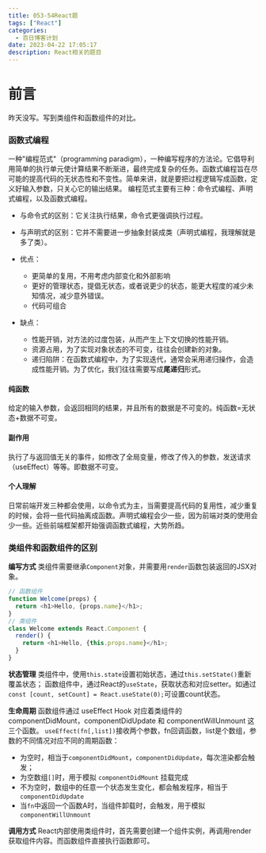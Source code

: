 ```yaml
---
title: 053-54React题
tags: ["React"]
categories:
  - 百日博客计划
date: 2023-04-22 17:05:17
description: React相关的题目
---
```


# 前言

昨天没写。写到类组件和函数组件的对比。

### 函数式编程

一种"编程范式"（programming paradigm），一种编写程序的方法论。它倡导利用简单的执行单元使计算结果不断渐进，最终完成复杂的任务。函数式编程旨在尽可能的提高代码的无状态性和不变性。简单来讲，就是要把过程逻辑写成函数，定义好输入参数，只关心它的输出结果。
编程范式主要有三种：命令式编程、声明式编程，以及函数式编程。
- 与命令式的区别：它关注执行结果，命令式更强调执行过程。
- 与声明式的区别：它并不需要进一步抽象封装成类（声明式编程，我理解就是多了类）。

- 优点：
  - 更简单的复用，不用考虑内部变化和外部影响
  - 更好的管理状态，提倡无状态，或者说更少的状态，能更大程度的减少未知情况，减少意外错误。
  - 代码可组合
- 缺点：
  - 性能开销，对方法的过度包装，从而产生上下文切换的性能开销。
  - 资源占用，为了实现对象状态的不可变，往往会创建新的对象。
  - 递归陷阱：在函数式编程中，为了实现迭代，通常会采用递归操作，会造成性能开销。为了优化，我们往往需要写成**尾递归**形式。

#### 纯函数

给定的输入参数，会返回相同的结果，并且所有的数据是不可变的。纯函数=无状态+数据不可变。

#### 副作用

执行了与返回值无关的事件，如修改了全局变量，修改了传入的参数，发送请求（useEffect）等等。即数据不可变。

#### 个人理解

日常前端开发三种都会使用，以命令式为主，当需要提高代码的复用性，减少重复的时候，会将一些代码抽离成函数。声明式编程会少一些，因为前端对类的使用会少一些。近些前端框架都开始强调函数式编程，大势所趋。

### 类组件和函数组件的区别

**编写方式**
类组件需要继承`Component`对象，并需要用`render`函数包装返回的JSX对象。
```js
// 函数组件
function Welcome(props) {
  return <h1>Hello, {props.name}</h1>;
}
// 类组件
class Welcome extends React.Component {
  render() {
    return <h1>Hello, {this.props.name}</h1>;
  }
}
```

**状态管理**
类组件中，使用`this.state`设置初始状态，通过`this.setState()`重新覆盖状态；
函数组件中，通过React的`useState`，获取状态和对应setter。如通过`const [count, setCount] = React.useState(0);`可设置count状态。

**生命周期**
函数组件通过 useEffect Hook 对应着类组件的 componentDidMount，componentDidUpdate 和 componentWillUnmount 这三个函数。
`useEffect(fn[,list])`接收两个参数，fn回调函数，list是个数组，参数的不同情况对应不同的周期函数：
- 为空时，相当于`componentDidMount`，`componentDidUpdate`，每次渲染都会触发；
- 为空数组`[]`时，用于模拟 `componentDidMount` 挂载完成
- 不为空时，数组中的任意一个状态发生变化，都会触发程序，相当于`componentDidUpdate`
- 当`fn`中返回一个函数A时，当组件卸载时，会触发，用于模拟 `componentWillUnmount`

**调用方式**
React内部使用类组件时，首先需要创建一个组件实例，再调用render获取组件内容。而函数组件直接执行函数即可。